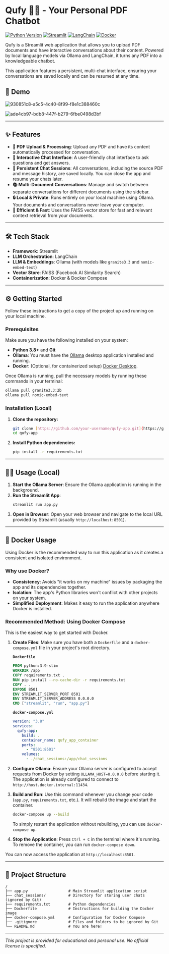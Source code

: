 # Qufy 🤖💬 - Your Personal PDF Chatbot

[![Python Version](https://img.shields.io/badge/Python-3.8+-blue.svg)](https://www.python.org/downloads/)
[![Streamlit](https://img.shields.io/badge/Streamlit-1.35+-red.svg)](https://streamlit.io)
[![LangChain](https://img.shields.io/badge/LangChain-0.2+-green.svg)](https://www.langchain.com/)
[![Docker](https://img.shields.io/badge/Docker-Ready-blue.svg)](https://www.docker.com/)

Qufy is a Streamlit web application that allows you to upload PDF documents and have interactive conversations about their content. Powered by local language models via Ollama and LangChain, it turns any PDF into a knowledgeable chatbot.

This application features a persistent, multi-chat interface, ensuring your conversations are saved locally and can be resumed at any time.

## 🚀 Demo
![930851c8-a5c5-4c40-8f99-f8e1c388460c](https://github.com/user-attachments/assets/6707098d-d130-477b-bd11-7e0826a66340)

![ade4cb97-bdb8-447f-b279-6fbe0498d3bf](https://github.com/user-attachments/assets/71bcce25-6078-4351-ad8d-cfd1d1d6e9a1)

---

## ✨ Features

- **📄 PDF Upload & Processing**: Upload any PDF and have its content automatically processed for conversation.
- **💬 Interactive Chat Interface**: A user-friendly chat interface to ask questions and get answers.
- **💾 Persistent Chat Sessions**: All conversations, including the source PDF and message history, are saved locally. You can close the app and resume your chats later.
- **📚 Multi-Document Conversations**: Manage and switch between separate conversations for different documents using the sidebar.
- **🔒 Local & Private**: Runs entirely on your local machine using Ollama. Your documents and conversations never leave your computer.
- **🚀 Efficient & Fast**: Uses the FAISS vector store for fast and relevant context retrieval from your documents.

---

## 🛠️ Tech Stack

- **Framework**: Streamlit
- **LLM Orchestration**: LangChain
- **LLM & Embeddings**: Ollama (with models like `granite3.3` and `nomic-embed-text`)
- **Vector Store**: FAISS (Facebook AI Similarity Search)
- **Containerization**: Docker & Docker Compose

---

## ⚙️ Getting Started

Follow these instructions to get a copy of the project up and running on your local machine.

### Prerequisites

Make sure you have the following installed on your system:

- **Python 3.8+** and **Git**
- **Ollama**: You must have the [Ollama](https://ollama.com/) desktop application installed and running.
- **Docker**: (Optional, for containerized setup) [Docker Desktop](https://www.docker.com/products/docker-desktop/).

Once Ollama is running, pull the necessary models by running these commands in your terminal:

```bash
ollama pull granite3.3:2b
ollama pull nomic-embed-text
```

### Installation (Local)

1.  **Clone the repository:**

    ```bash
    git clone [https://github.com/your-username/qufy-app.git](https://github.com/your-username/qufy-app.git)
    cd qufy-app
    ```

2.  **Install Python dependencies:**
    ```bash
    pip install -r requirements.txt
    ```

---

## 🏃‍♀️ Usage (Local)

1.  **Start the Ollama Server**: Ensure the Ollama application is running in the background.
2.  **Run the Streamlit App**:
    ```bash
    streamlit run app.py
    ```
3.  **Open in Browser**: Open your web browser and navigate to the local URL provided by Streamlit (usually `http://localhost:8501`).

---

## 🐳 Docker Usage

Using Docker is the recommended way to run this application as it creates a consistent and isolated environment.

### Why use Docker?

- **Consistency**: Avoids "it works on my machine" issues by packaging the app and its dependencies together.
- **Isolation**: The app's Python libraries won't conflict with other projects on your system.
- **Simplified Deployment**: Makes it easy to run the application anywhere Docker is installed.

### Recommended Method: Using Docker Compose

This is the easiest way to get started with Docker.

1.  **Create Files**: Make sure you have both a `Dockerfile` and a `docker-compose.yml` file in your project's root directory.

    **`Dockerfile`**

    ```Dockerfile
    FROM python:3.9-slim
    WORKDIR /app
    COPY requirements.txt .
    RUN pip install --no-cache-dir -r requirements.txt
    COPY . .
    EXPOSE 8501
    ENV STREAMLIT_SERVER_PORT 8501
    ENV STREAMLIT_SERVER_ADDRESS 0.0.0.0
    CMD ["streamlit", "run", "app.py"]
    ```

    **`docker-compose.yml`**

    ```yaml
    version: "3.8"
    services:
      qufy-app:
        build: .
        container_name: qufy_app_container
        ports:
          - "8501:8501"
        volumes:
          - ./chat_sessions:/app/chat_sessions
    ```

2.  **Configure Ollama**: Ensure your Ollama server is configured to accept requests from Docker by setting `OLLAMA_HOST=0.0.0.0` before starting it. The application is already configured to connect to `http://host.docker.internal:11434`.

3.  **Build and Run**: Use this command whenever you change your code (`app.py`, `requirements.txt`, etc.). It will rebuild the image and start the container.

    ```bash
    docker-compose up --build
    ```

    To simply restart the application without rebuilding, you can use `docker-compose up`.

4.  **Stop the Application**: Press `Ctrl + C` in the terminal where it's running. To remove the container, you can run `docker-compose down`.

You can now access the application at `http://localhost:8501`.

---

## 📁 Project Structure

```
/
├── app.py                  # Main Streamlit application script
├── chat_sessions/          # Directory for storing user chats (ignored by Git)
├── requirements.txt        # Python dependencies
├── Dockerfile              # Instructions for building the Docker image
├── docker-compose.yml      # Configuration for Docker Compose
├── .gitignore              # Files and folders to be ignored by Git
└── README.md               # You are here!
```

---

_This project is provided for educational and personal use. No official license is specified._
